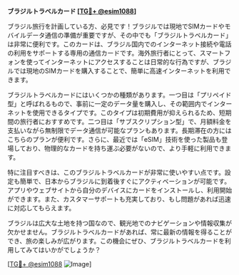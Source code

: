 **ブラジルトラベルカード [[TG💪+ @esim1088](https://t.me/s/esim1088)]**

ブラジル旅行を計画している方、必見です！ブラジルでは現地でSIMカードやモバイルデータ通信の準備が重要ですが、その中でも「ブラジルトラベルカード」は非常に便利です。このカードは、ブラジル国内でのインターネット接続や電話の利用をサポートする専用の通信カードです。海外旅行者にとって、スマートフォンを使ってインターネットにアクセスすることは日常的な行為ですが、ブラジルでは現地のSIMカードを購入することで、簡単に高速インターネットを利用できます。

ブラジルトラベルカードにはいくつかの種類があります。一つ目は「プリペイド型」と呼ばれるもので、事前に一定のデータ量を購入し、その範囲内でインターネットを使用できるタイプです。このタイプは初期費用が抑えられるため、短期間の旅行者におすすめです。二つ目は「サブスクリプション型」で、月額料金を支払いながら無制限でデータ通信が可能なプランもあります。長期滞在の方にはこちらのプランが便利です。さらに、最近では「eSIM」技術を使った製品も登場しており、物理的なカードを持ち運ぶ必要がないので、より手軽に利用できます。

特に注目すべきは、このブラジルトラベルカードが非常に使いやすい点です。設定も簡単で、日本からブラジルに到着後すぐにアクティベーションが可能です。アプリやウェブサイトから自分のデバイスにカードをインストールし、利用開始ができます。また、カスタマーサポートも充実しており、もし問題があれば迅速に対応してもらえます。

ブラジルは広大な土地を持つ国なので、観光地でのナビゲーションや情報収集が欠かせません。ブラジルトラベルカードがあれば、常に最新の情報を得ることができ、旅の楽しみが広がります。この機会にぜひ、ブラジルトラベルカードを利用してみてはいかがでしょうか？

[[TG💪+ @esim1088](https://t.me/s/esim1088) ![Image](https://i.postimg.cc/Y0z9fWf4/image.png)]